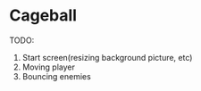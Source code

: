 Cageball
========
TODO:
1. Start screen(resizing background picture, etc)
2. Moving player
3. Bouncing enemies
